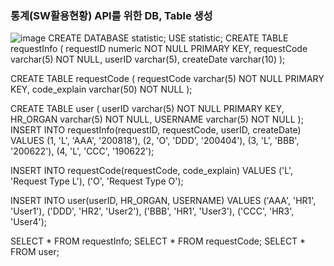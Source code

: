 ### 통계(SW활용현황) API를 위한 DB, Table 생성

![image](https://github.com/user-attachments/assets/0dc9fa5a-62e5-49ef-891b-088e91040116)
CREATE DATABASE statistic;
USE statistic;
CREATE TABLE requestInfo (
    requestID numeric NOT NULL PRIMARY KEY,
    requestCode varchar(5) NOT NULL,
    userID varchar(5),
    createDate varchar(10)
);

CREATE TABLE requestCode (
    requestCode varchar(5) NOT NULL PRIMARY KEY,
    code_explain varchar(50) NOT NULL
);

CREATE TABLE user (
    userID varchar(5) NOT NULL PRIMARY KEY,
    HR_ORGAN varchar(5) NOT NULL,
    USERNAME varchar(5) NOT NULL
);
INSERT INTO requestInfo(requestID, requestCode, userID, createDate)
VALUES 
(1, 'L', 'AAA', '200818'),
(2, 'O', 'DDD', '200404'),
(3, 'L', 'BBB', '200622'),
(4, 'L', 'CCC', '190622');

INSERT INTO requestCode(requestCode, code_explain)
VALUES 
('L', 'Request Type L'),
('O', 'Request Type O');

INSERT INTO user(userID, HR_ORGAN, USERNAME)
VALUES 
('AAA', 'HR1', 'User1'),
('DDD', 'HR2', 'User2'),
('BBB', 'HR1', 'User3'),
('CCC', 'HR3', 'User4');

SELECT * FROM requestInfo;
SELECT * FROM requestCode;
SELECT * FROM user;
